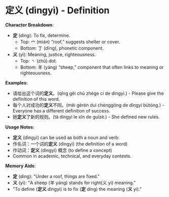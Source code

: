 # **定义 (dìngyì) - Definition**

**Character Breakdown**:  
- **定** (dìng): To fix, determine.
  - Top: 宀 (mián) “roof,” suggests shelter or cover.
  - Bottom: 丁 (dīng), phonetic component.  
- **义** (yì): Meaning, justice, righteousness.
  - Top: 丶 (zhǔ) dot.
  - Bottom: 羊 (yáng) “sheep,” component that often links to meaning or righteousness.

**Examples**:  
- 请给出这个词的**定义**。(qǐng gěi chū zhège cí de dìngyì.) - Please give the definition of this word.  
- 每个人对成功的**定义**不同。(měi gèrén duì chénggōng de dìngyì bùtóng.) - Everyone has a different definition of success.  
- 她**定义**了新的规则。(tā dìngyì le xīn de guīzé.) - She defined new rules.

**Usage Notes**:  
- **定义** (dìngyì) can be used as both a noun and verb:  
- 作名词：一个词的**定义** (dìngyì) (the definition of a word)  
- 作动词：**定义** (dìngyì) 概念 (to define a concept)  
- Common in academic, technical, and everyday contexts.

**Memory Aids**:  
- **定** (dìng): "Under a roof, things are fixed."  
- **义** (yì): "A sheep (羊 yáng) stands for right(义 yì) meaning."  
- "To define (**定义** dìngyì) is to fix (**定** dìng) the meaning (**义** yì)."